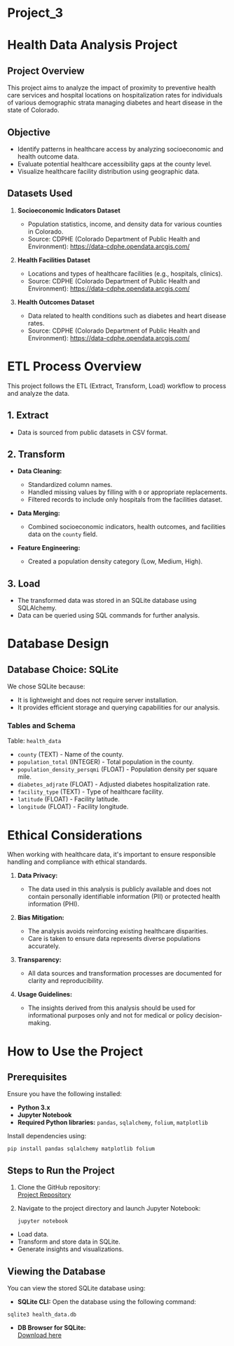 # Project_3

# Health Data Analysis Project

## Project Overview
This project aims to analyze the impact of proximity to preventive health care services and hospital locations on hospitalization rates for individuals of various demographic strata managing diabetes and heart disease in the state of Colorado. 

## Objective
- Identify patterns in healthcare access by analyzing socioeconomic and health outcome data.
- Evaluate potential healthcare accessibility gaps at the county level.
- Visualize healthcare facility distribution using geographic data.

## Datasets Used
1. **Socioeconomic Indicators Dataset**  
   - Population statistics, income, and density data for various counties in Colorado.
   - Source: CDPHE (Colorado Department of Public Health and Environment): https://data-cdphe.opendata.arcgis.com/ 
   
2. **Health Facilities Dataset**  
   - Locations and types of healthcare facilities (e.g., hospitals, clinics).
   - Source: CDPHE (Colorado Department of Public Health and Environment): https://data-cdphe.opendata.arcgis.com/

3. **Health Outcomes Dataset**  
   - Data related to health conditions such as diabetes and heart disease rates.
   - Source: CDPHE (Colorado Department of Public Health and Environment): https://data-cdphe.opendata.arcgis.com/

# ETL Process Overview

This project follows the ETL (Extract, Transform, Load) workflow to process and analyze the data.

## 1. Extract
- Data is sourced from public datasets in CSV format.

## 2. Transform
- **Data Cleaning:** 
  - Standardized column names.
  - Handled missing values by filling with `0` or appropriate replacements.
  - Filtered records to include only hospitals from the facilities dataset.

- **Data Merging:** 
  - Combined socioeconomic indicators, health outcomes, and facilities data on the `county` field.

- **Feature Engineering:** 
  - Created a population density category (Low, Medium, High).

## 3. Load
- The transformed data was stored in an SQLite database using SQLAlchemy.
- Data can be queried using SQL commands for further analysis.

# Database Design

## Database Choice: SQLite

We chose SQLite because:
- It is lightweight and does not require server installation.
- It provides efficient storage and querying capabilities for our analysis.

### Tables and Schema

Table: `health_data`
- `county` (TEXT) - Name of the county.
- `population_total` (INTEGER) - Total population in the county.
- `population_density_persqmi` (FLOAT) - Population density per square mile.
- `diabetes_adjrate` (FLOAT) - Adjusted diabetes hospitalization rate.
- `facility_type` (TEXT) - Type of healthcare facility.
- `latitude` (FLOAT) - Facility latitude.
- `longitude` (FLOAT) - Facility longitude.

# Ethical Considerations

When working with healthcare data, it's important to ensure responsible handling and compliance with ethical standards.

1. **Data Privacy:**  
   - The data used in this analysis is publicly available and does not contain personally identifiable information (PII) or protected health information (PHI).

2. **Bias Mitigation:**  
   - The analysis avoids reinforcing existing healthcare disparities.
   - Care is taken to ensure data represents diverse populations accurately.

3. **Transparency:**  
   - All data sources and transformation processes are documented for clarity and reproducibility.

4. **Usage Guidelines:**  
   - The insights derived from this analysis should be used for informational purposes only and not for medical or policy decision-making.
   
# How to Use the Project

## Prerequisites
Ensure you have the following installed:
- **Python 3.x**
- **Jupyter Notebook**
- **Required Python libraries:** `pandas`, `sqlalchemy`, `folium`, `matplotlib`

Install dependencies using:

```
pip install pandas sqlalchemy matplotlib folium
```

## Steps to Run the Project

1. Clone the GitHub repository:  
   [Project Repository](https://github.com/tamyalouis/Project_3.git)

2. Navigate to the project directory and launch Jupyter Notebook:  
   ```
   jupyter notebook
   ```
- Load data.
- Transform and store data in SQLite.
- Generate insights and visualizations.

## Viewing the Database
You can view the stored SQLite database using:

- **SQLite CLI:**
Open the database using the following command:
```
sqlite3 health_data.db
```
- **DB Browser for SQLite:**  
[Download here](https://sqlitebrowser.org/)